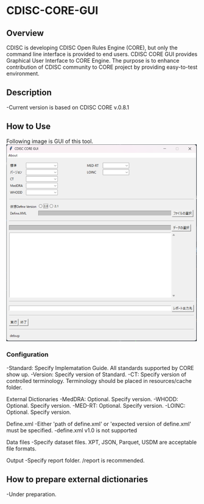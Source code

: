 # CDISC-CORE-GUI

## Overview
CDISC is developing CDISC Open Rules Engine (CORE), but only the command line interface is provided to end users. CDISC CORE GUI provides Graphical User Interface to CORE Engine. The purpose is to enhance contribution of CDISC community to CORE project by providing easy-to-test environment.

## Description
-Current version is based on CDISC CORE v.0.8.1

## How to Use
Following image is GUI of this tool.
<img width="500" alt="GUI image" src="gui_image.png">

### Configuration
-Standard: Specify Implematation Guide. All standards supported by CORE show up.
-Version: Specify version of Standard.
-CT: Specify version of controlled terminology. Terminology should be placed in resources/cache folder.

External Dictionaries
-MedDRA: Optional. Specify version.
-WHODD: Optional. Specify version.
-MED-RT: Optional. Specify version.
-LOINC: Optional. Specify version.

Define.xml
-Either 'path of define.xml' or 'expected version of define.xml' must be specified.
-define.xml v1.0 is not supported

Data files
-Specify dataset files. XPT, JSON, Parquet, USDM are acceptable file formats.

Output
-Specify report folder. /report is recommended.

## How to prepare external dictionaries
-Under preparation.
